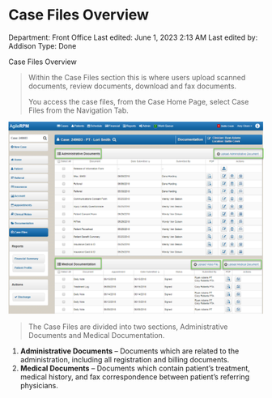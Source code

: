 # Case Files Overview

Department: Front Office
Last edited: June 1, 2023 2:13 AM
Last edited by: Addison
Type: Done

Case Files Overview

> Within the Case Files section this is where users upload scanned documents, review documents, download and fax documents.
> 
> 
> You access the case files, from the Case Home Page, select Case Files from the Navigation Tab.
> 

![Case%20Files%20Overview%2096c0c3bc999c4bf5bd0cb5d4e19fbd79/image2.png](Case%20Files%20Overview%2096c0c3bc999c4bf5bd0cb5d4e19fbd79/image2.png)

> The Case Files are divided into two sections, Administrative Documents and Medical Documentation.
> 
1. **Administrative Documents** – Documents which are related to the administration, including all registration and billing documents.
2. **Medical Documents** – Documents which contain patient’s treatment, medical history, and fax correspondence between patient’s referring physicians.